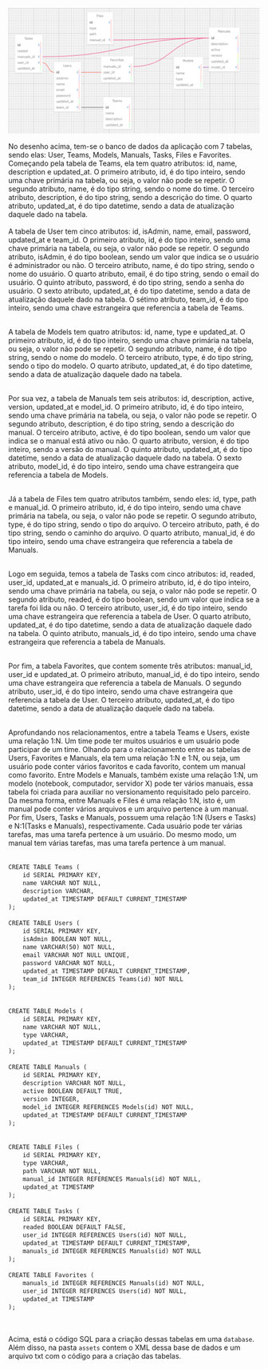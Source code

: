 <img src="./assets/databaseDraw.png" /><br>

No desenho acima, tem-se o banco de dados da aplicação com 7 tabelas, sendo elas: User, Teams, Models, Manuals, Tasks, Files e Favorites. Começando pela tabela de Teams, ela tem quatro atributos: id, name, description e updated_at. O primeiro atributo, id, é do tipo inteiro, sendo uma chave primária na tabela, ou seja, o valor não pode se repetir. O segundo atributo, name, é do tipo string, sendo o nome do time. O terceiro atributo, description, é do tipo string, sendo a descrição do time. O quarto atributo, updated_at, é do tipo datetime, sendo a data de atualização daquele dado na tabela. <br><br>
A tabela de User tem cinco atributos: id, isAdmin, name, email, password, updated_at e team_id. O primeiro atributo, id, é do tipo inteiro, sendo uma chave primária na tabela, ou seja, o valor não pode se repetir. O segundo atributo, isAdmin, é do tipo boolean, sendo um valor que indica se o usuário é administrador ou não. O terceiro atributo, name, é do tipo string, sendo o nome do usuário. O quarto atributo, email, é do tipo string, sendo o email do usuário. O quinto atributo, password, é do tipo string, sendo a senha do usuário. O sexto atributo, updated_at, é do tipo datetime, sendo a data de atualização daquele dado na tabela. O sétimo atributo, team_id, é do tipo inteiro, sendo uma chave estrangeira que referencia a tabela de Teams. <br><br>

A tabela de Models tem quatro atributos: id, name, type e updated_at. O primeiro atributo, id, é do tipo inteiro, sendo uma chave primária na tabela, ou seja, o valor não pode se repetir. O segundo atributo, name, é do tipo string, sendo o nome do modelo. O terceiro atributo, type, é do tipo string, sendo o tipo do modelo. O quarto atributo, updated_at, é do tipo datetime, sendo a data de atualização daquele dado na tabela. <br><br>

Por sua vez, a tabela de Manuals tem seis atributos: id, description, active, version, updated_at e model_id. O primeiro atributo, id, é do tipo inteiro, sendo uma chave primária na tabela, ou seja, o valor não pode se repetir. O segundo atributo, description, é do tipo string, sendo a descrição do manual. O terceiro atributo, active, é do tipo boolean, sendo um valor que indica se o manual está ativo ou não. O quarto atributo, version, é do tipo inteiro, sendo a versão do manual. O quinto atributo, updated_at, é do tipo datetime, sendo a data de atualização daquele dado na tabela. O sexto atributo, model_id, é do tipo inteiro, sendo uma chave estrangeira que referencia a tabela de Models. <br><br>

Já a tabela de Files tem quatro atributos também, sendo eles: id, type, path e manual_id. O primeiro atributo, id, é do tipo inteiro, sendo uma chave primária na tabela, ou seja, o valor não pode se repetir. O segundo atributo, type, é do tipo string, sendo o tipo do arquivo. O terceiro atributo, path, é do tipo string, sendo o caminho do arquivo. O quarto atributo, manual_id, é do tipo inteiro, sendo uma chave estrangeira que referencia a tabela de Manuals. <br><br>

Logo em seguida, temos a tabela de Tasks com cinco atributos: id, readed, user_id, updated_at e manuals_id. O primeiro atributo, id, é do tipo inteiro, sendo uma chave primária na tabela, ou seja, o valor não pode se repetir. O segundo atributo, readed, é do tipo boolean, sendo um valor que indica se a tarefa foi lida ou não. O terceiro atributo, user_id, é do tipo inteiro, sendo uma chave estrangeira que referencia a tabela de User. O quarto atributo, updated_at, é do tipo datetime, sendo a data de atualização daquele dado na tabela. O quinto atributo, manuals_id, é do tipo inteiro, sendo uma chave estrangeira que referencia a tabela de Manuals. <br><br>

Por fim, a tabela Favorites, que contem somente três atributos: manual_id, user_id e updated_at. O primeiro atributo, manual_id, é do tipo inteiro, sendo uma chave estrangeira que referencia a tabela de Manuals. O segundo atributo, user_id, é do tipo inteiro, sendo uma chave estrangeira que referencia a tabela de User. O terceiro atributo, updated_at, é do tipo datetime, sendo a data de atualização daquele dado na tabela. <br><br>

Aprofundando nos relacionamentos, entre a tabela Teams e Users, existe uma relação 1:N. Um time pode ter muitos usuários e um usuário pode participar de um time. Olhando para o relacionamento entre as tabelas de Users, Favorites e Manuals, ela tem uma relação 1:N e 1:N, ou seja, um usuário pode conter vários favoritos e cada favorito, contem um manual como favorito. Entre Models e Manuals, também existe uma relação 1:N, um modelo (notebook, computador, servidor X) pode ter vários manuais, essa tabela foi criada para auxiliar no versionamento requisitado pelo parceiro. Da mesma forma, entre Manuals e Files é uma relação 1:N, isto é, um manual pode conter vários arquivos e um arquivo pertence à um manual. Por fim, Users, Tasks e Manuals, possuem uma relação 1:N (Users e Tasks) e N:1(Tasks e Manuals), respectivamente. Cada usuário pode ter várias tarefas, mas uma tarefa pertence à um usuário. Do mesmo modo, um manual tem várias tarefas, mas uma tarefa pertence à um manual.<br><br>

````
CREATE TABLE Teams (
    id SERIAL PRIMARY KEY,
    name VARCHAR NOT NULL,
    description VARCHAR,
    updated_at TIMESTAMP DEFAULT CURRENT_TIMESTAMP
);

CREATE TABLE Users (
    id SERIAL PRIMARY KEY,
    isAdmin BOOLEAN NOT NULL,
    name VARCHAR(50) NOT NULL,
    email VARCHAR NOT NULL UNIQUE,
    password VARCHAR NOT NULL,
    updated_at TIMESTAMP DEFAULT CURRENT_TIMESTAMP,
    team_id INTEGER REFERENCES Teams(id) NOT NULL
);


CREATE TABLE Models (
    id SERIAL PRIMARY KEY,
    name VARCHAR NOT NULL,
    type VARCHAR,
    updated_at TIMESTAMP DEFAULT CURRENT_TIMESTAMP
);

CREATE TABLE Manuals (
    id SERIAL PRIMARY KEY,
    description VARCHAR NOT NULL,
    active BOOLEAN DEFAULT TRUE,
    version INTEGER,
    model_id INTEGER REFERENCES Models(id) NOT NULL,
    updated_at TIMESTAMP DEFAULT CURRENT_TIMESTAMP
);


CREATE TABLE Files (
    id SERIAL PRIMARY KEY,
    type VARCHAR,
    path VARCHAR NOT NULL,
    manual_id INTEGER REFERENCES Manuals(id) NOT NULL,
    updated_at TIMESTAMP
);

CREATE TABLE Tasks (
    id SERIAL PRIMARY KEY,
    readed BOOLEAN DEFAULT FALSE,
    user_id INTEGER REFERENCES Users(id) NOT NULL,
    updated_at TIMESTAMP DEFAULT CURRENT_TIMESTAMP,
    manuals_id INTEGER REFERENCES Manuals(id) NOT NULL
);

CREATE TABLE Favorites (
    manuals_id INTEGER REFERENCES Manuals(id) NOT NULL,
    user_id INTEGER REFERENCES Users(id) NOT NULL,
    updated_at TIMESTAMP
);
````
<br><br>
Acima, está o código SQL para a criação dessas tabelas em uma `database`. Além disso, na pasta `assets` contem o XML dessa base de dados e um arquivo txt com o código para a criação das tabelas.